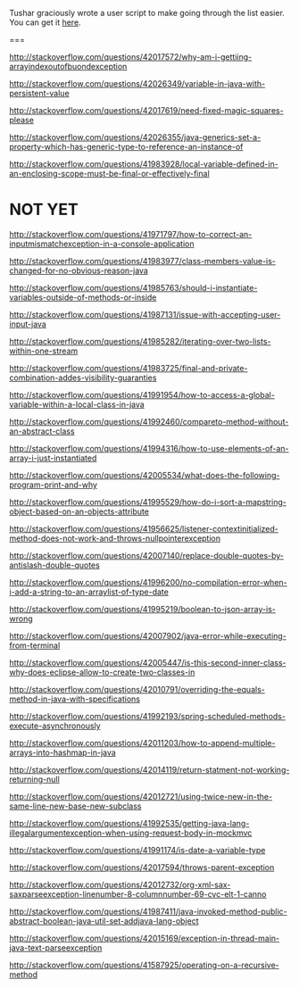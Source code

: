 Tushar graciously wrote a user script to make going through the list easier. You can get it [here](https://github.com/tusharjadhav219/Userscript-for-delete-candidates).

===

http://stackoverflow.com/questions/42017572/why-am-i-gettiing-arrayindexoutofbuondexception

http://stackoverflow.com/questions/42026349/variable-in-java-with-persistent-value

http://stackoverflow.com/questions/42017619/need-fixed-magic-squares-please

http://stackoverflow.com/questions/42026355/java-generics-set-a-property-which-has-generic-type-to-reference-an-instance-of

http://stackoverflow.com/questions/41983928/local-variable-defined-in-an-enclosing-scope-must-be-final-or-effectively-final

NOT YET
=====

http://stackoverflow.com/questions/41971797/how-to-correct-an-inputmismatchexception-in-a-console-application

http://stackoverflow.com/questions/41983977/class-members-value-is-changed-for-no-obvious-reason-java

http://stackoverflow.com/questions/41985763/should-i-instantiate-variables-outside-of-methods-or-inside

http://stackoverflow.com/questions/41987131/issue-with-accepting-user-input-java

http://stackoverflow.com/questions/41985282/iterating-over-two-lists-within-one-stream

http://stackoverflow.com/questions/41983725/final-and-private-combination-addes-visibility-guaranties

http://stackoverflow.com/questions/41991954/how-to-access-a-global-variable-within-a-local-class-in-java

http://stackoverflow.com/questions/41992460/compareto-method-without-an-abstract-class

http://stackoverflow.com/questions/41994316/how-to-use-elements-of-an-array-i-just-instantiated

http://stackoverflow.com/questions/42005534/what-does-the-following-program-print-and-why

http://stackoverflow.com/questions/41995529/how-do-i-sort-a-mapstring-object-based-on-an-objects-attribute

http://stackoverflow.com/questions/41956625/listener-contextinitialized-method-does-not-work-and-throws-nullpointerexception

http://stackoverflow.com/questions/42007140/replace-double-quotes-by-antislash-double-quotes

http://stackoverflow.com/questions/41996200/no-compilation-error-when-i-add-a-string-to-an-arraylist-of-type-date

http://stackoverflow.com/questions/41995219/boolean-to-json-array-is-wrong

http://stackoverflow.com/questions/42007902/java-error-while-executing-from-terminal

http://stackoverflow.com/questions/42005447/is-this-second-inner-class-why-does-eclipse-allow-to-create-two-classes-in

http://stackoverflow.com/questions/42010791/overriding-the-equals-method-in-java-with-specifications

http://stackoverflow.com/questions/41992193/spring-scheduled-methods-execute-asynchronously

http://stackoverflow.com/questions/42011203/how-to-append-multiple-arrays-into-hashmap-in-java

http://stackoverflow.com/questions/42014119/return-statment-not-working-returning-null

http://stackoverflow.com/questions/42012721/using-twice-new-in-the-same-line-new-base-new-subclass

http://stackoverflow.com/questions/41992535/getting-java-lang-illegalargumentexception-when-using-request-body-in-mockmvc

http://stackoverflow.com/questions/41991174/is-date-a-variable-type

http://stackoverflow.com/questions/42017594/throws-parent-exception

http://stackoverflow.com/questions/42012732/org-xml-sax-saxparseexception-linenumber-8-columnnumber-69-cvc-elt-1-canno

http://stackoverflow.com/questions/41987411/java-invoked-method-public-abstract-boolean-java-util-set-addjava-lang-object

http://stackoverflow.com/questions/42015169/exception-in-thread-main-java-text-parseexception

http://stackoverflow.com/questions/41587925/operating-on-a-recursive-method